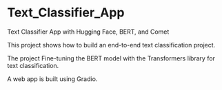 # Text_Classifier_App

Text Classifier App with Hugging Face, BERT, and Comet

This project shows how to build an end-to-end text classification project.

The project Fine-tuning the BERT model with the Transformers library for text classification.
 
A web app is built using Gradio.


